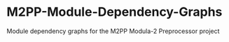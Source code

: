 # M2PP-Module-Dependency-Graphs
Module dependency graphs for the M2PP Modula-2 Preprocessor project
